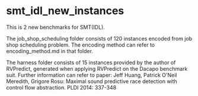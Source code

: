 # smt_idl_new_instances
This is 2 new benchmarks for SMT(IDL).

The job_shop_scheduling folder consists of 120 instances encoded from job shop scheduling problem. The encoding method can refer to encoding_method.md in that folder.

The harness folder consists of 15 instances provided by the author of RVPredict, generated when applying RVPredict on the Dacapo benchmark suit. Further information can refer to paper:
Jeff Huang, Patrick O'Neil Meredith, Grigore Rosu:
Maximal sound predictive race detection with control flow abstraction. PLDI 2014: 337-348
